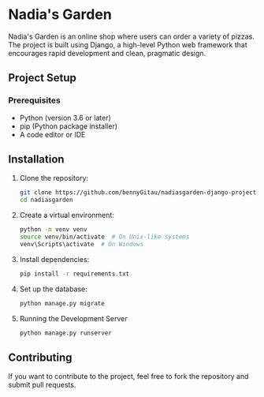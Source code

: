 # Nadia's Garden
Nadia's Garden is an online shop where users can order a variety of pizzas. The project is built using Django, a high-level Python web framework that encourages rapid development and clean, pragmatic design.

## Project Setup
### Prerequisites
- Python (version 3.6 or later)
- pip (Python package installer)
- A code editor or IDE
## Installation
1. Clone the repository:
      ```sh
   git clone https://github.com/bennyGitau/nadiasgarden-django-project.git
   cd nadiasgarden
2. Create a virtual environment:
      ```sh
   python -m venv venv
   source venv/bin/activate  # On Unix-like systems
   venv\Scripts\activate  # On Windows  

3. Install dependencies:
      ```sh
      pip install -r requirements.txt
4. Set up the database:
      ```sh
      python manage.py migrate
5. Running the Development Server
      ```sh
      python manage.py runserver
   

## Contributing
If you want to contribute to the project, feel free to fork the repository and submit pull requests.
